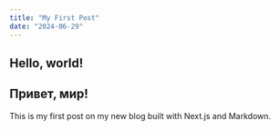```yaml
---
title: "My First Post"
date: "2024-06-29"
---
```


## Hello, world!
## Привет, мир!

This is my first post on my new blog built with Next.js and Markdown.
